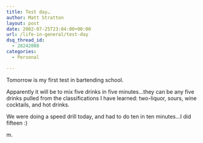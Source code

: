 ```yaml
---
title: Test day…
author: Matt Stratton
layout: post
date: 2002-07-25T23:04:00+00:00
url: /life-in-general/test-day
dsq_thread_id:
  - 28242008
categories:
  - Personal

---
```

Tomorrow is my first test in bartending school.

Apparently it will be to mix five drinks in five minutes&#8230;they can be any five drinks pulled from the classifications I have learned: two-liquor, sours, wine cocktails, and hot drinks.

We were doing a speed drill today, and had to do ten in ten minutes&#8230;I did fifteen :)

m.